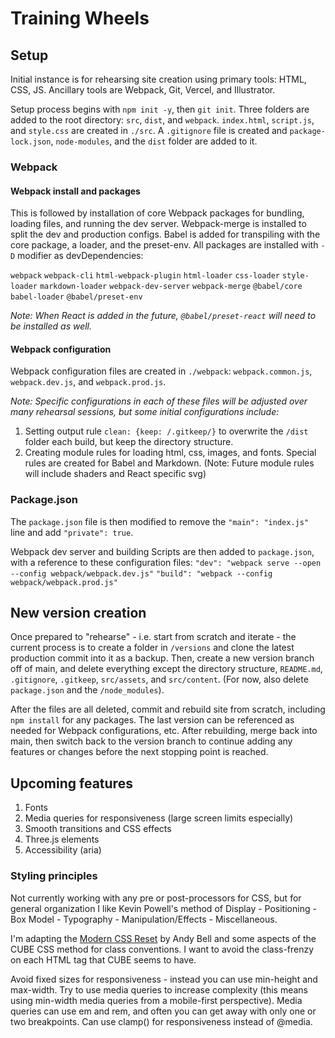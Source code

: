 # Training Wheels

## Setup
Initial instance is for rehearsing site creation using primary tools: HTML, CSS, JS.  Ancillary tools are Webpack, Git, Vercel, and Illustrator.

Setup process begins with `npm init -y`, then `git init`.  Three folders are added to the root directory: `src`, `dist`, and `webpack`.  `index.html`, `script.js`, and `style.css` are created in `./src`.  A `.gitignore` file is created and `package-lock.json`, `node-modules`, and the `dist` folder are added to it.  

### Webpack 

#### Webpack install and packages
This is followed by installation of core Webpack packages for bundling, loading files, and running the dev server.  Webpack-merge is installed to split the dev and production configs.  Babel is added for transpiling with the core package, a loader, and the preset-env.  All packages are installed with `-D` modifier as devDependencies:

`webpack`
`webpack-cli`
`html-webpack-plugin`
`html-loader`
`css-loader`
`style-loader`
`markdown-loader`
`webpack-dev-server`
`webpack-merge`
`@babel/core`
`babel-loader`
`@babel/preset-env` 
 
*Note: When React is added in the future, `@babel/preset-react` will need to be installed as well.*

#### Webpack configuration

Webpack configuration files are created in `./webpack`: `webpack.common.js`, `webpack.dev.js`, and `webpack.prod.js`. 

*Note: Specific configurations in each of these files will be adjusted over many rehearsal sessions, but some initial configurations include:*

1. Setting output rule `clean: {keep: /.gitkeep/}` to overwrite the `/dist` folder each build, but keep the directory structure.
2. Creating module rules for loading html, css, images, and fonts.  Special rules are created for Babel and Markdown.  (Note: Future module rules will include shaders and React specific svg)


### Package.json
The `package.json` file is then modified to remove the `"main": "index.js"` line and add `"private": true`.

Webpack dev server and building Scripts are then added to `package.json`, with a reference to these configuration files: 
`"dev": "webpack serve --open --config webpack/webpack.dev.js"`
`"build": "webpack --config webpack/webpack.prod.js"`

## New version creation
Once prepared to "rehearse" - i.e. start from scratch and iterate - the current process is to create a folder in `/versions` and clone the latest production commit into it as a backup.  Then, create a new version branch off of main, and delete everything except the directory structure, `README.md`, `.gitignore`, `.gitkeep`, `src/assets`, and `src/content`.  (For now, also delete `package.json` and the `/node_modules`).  

After the files are all deleted, commit and rebuild site from scratch, including `npm install` for any packages.  The last version can be referenced as needed for Webpack configurations, etc.  After rebuilding, merge back into main, then switch back to the version branch to continue adding any features or changes before the next stopping point is reached.

## Upcoming features
1. Fonts
2. Media queries for responsiveness (large screen limits especially)
3. Smooth transitions and CSS effects
4. Three.js elements
5. Accessibility (aria)

### Styling principles
Not currently working with any pre or post-processors for CSS, but for general organization I like Kevin Powell's method of Display - Positioning - Box Model - Typography - Manipulation/Effects - Miscellaneous.

I'm adapting the [Modern CSS Reset](https://piccalil.li/blog/a-modern-css-reset/) by Andy Bell and some aspects of the CUBE CSS method for class conventions.  I want to avoid the class-frenzy on each HTML tag that CUBE seems to have.

Avoid fixed sizes for responsiveness - instead you can use min-height and max-width.  Try to use media queries to increase complexity (this means using min-width media queries from a mobile-first perspective).  Media queries can use em and rem, and often you can get away with only one or two breakpoints.  Can use clamp() for responsiveness instead of @media.
